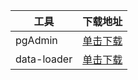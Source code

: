 | 工具        | 下载地址                                                     |
| ----------- | ------------------------------------------------------------ |
| pgAdmin     | [单击下载](https://www.pgadmin.org/download/)                |
| data-loader | [单击下载](https://main.qcloudimg.com/raw/030c803536979706775e3cc8238ed5d9/data-loader.7z) |



